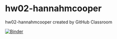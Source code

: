 # hw02-hannahmcooper
hw02-hannahmcooper created by GitHub Classroom

[![Binder](https://mybinder.org/badge_logo.svg)](https://mybinder.org/v2/gh/UCB-stat-159-s23/hw02-hannahmcooper.git/HEAD?labpath=LOSC_Event_tutorial.ipynb)
